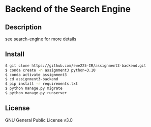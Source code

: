 # Backend of the Search Engine

## Description

see [search-engine](https://github.com/swe225-IR/assignment3-search-engine) for more details

## Install

```bash
$ git clone https://github.com/swe225-IR/assignment3-backend.git
$ conda create -n assignment3 python=3.10
$ conda activate assignment3
$ cd assignment3-backend
$ pip install -r requirements.txt
$ python manage.py migrate
$ python manage.py runserver
```

## License
GNU General Public License v3.0